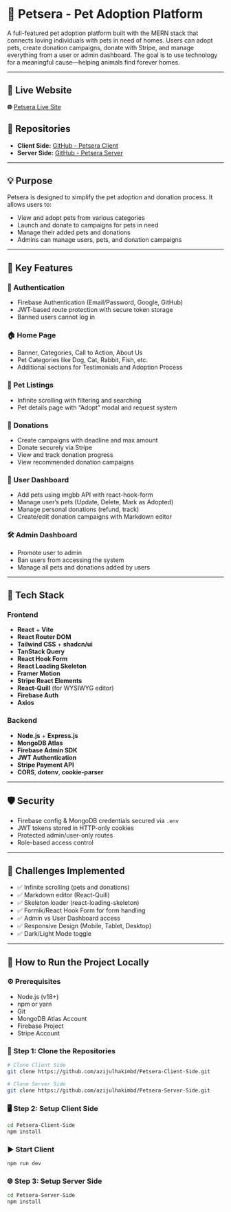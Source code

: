 # 🐾 Petsera - Pet Adoption Platform

A full-featured pet adoption platform built with the MERN stack that connects loving individuals with pets in need of homes. Users can adopt pets, create donation campaigns, donate with Stripe, and manage everything from a user or admin dashboard. The goal is to use technology for a meaningful cause—helping animals find forever homes.

---

## 🔗 Live Website
**🌐** [Petsera Live Site](https://petsera.netlify.app/)

## 📂 Repositories
- **Client Side:** [GitHub - Petsera Client](https://github.com/azijulhakimbd/Petsera-Client-Side)
- **Server Side:** [GitHub - Petsera Server](https://github.com/azijulhakimbd/Petsera-Server-Side)

---

## 💡 Purpose

Petsera is designed to simplify the pet adoption and donation process. It allows users to:
- View and adopt pets from various categories
- Launch and donate to campaigns for pets in need
- Manage their added pets and donations
- Admins can manage users, pets, and donation campaigns

---

## 🚀 Key Features

### 🔐 Authentication
- Firebase Authentication (Email/Password, Google, GitHub)
- JWT-based route protection with secure token storage
- Banned users cannot log in

### 🏠 Home Page
- Banner, Categories, Call to Action, About Us
- Pet Categories like Dog, Cat, Rabbit, Fish, etc.
- Additional sections for Testimonials and Adoption Process

### 🐶 Pet Listings
- Infinite scrolling with filtering and searching
- Pet details page with “Adopt” modal and request system

### 💸 Donations
- Create campaigns with deadline and max amount
- Donate securely via Stripe
- View and track donation progress
- View recommended donation campaigns

### 👤 User Dashboard
- Add pets using imgbb API with react-hook-form
- Manage user’s pets (Update, Delete, Mark as Adopted)
- Manage personal donations (refund, track)
- Create/edit donation campaigns with Markdown editor

### 🛠️ Admin Dashboard
- Promote user to admin
- Ban users from accessing the system
- Manage all pets and donations added by users

---

## 🧱 Tech Stack

### Frontend
- **React** + **Vite**
- **React Router DOM**
- **Tailwind CSS** + **shadcn/ui**
- **TanStack Query**
- **React Hook Form**
- **React Loading Skeleton**
- **Framer Motion**
- **Stripe React Elements**
- **React-Quill** (for WYSIWYG editor)
- **Firebase Auth**
- **Axios**

### Backend
- **Node.js** + **Express.js**
- **MongoDB Atlas**
- **Firebase Admin SDK**
- **JWT Authentication**
- **Stripe Payment API**
- **CORS**, **dotenv**, **cookie-parser**

---

## 🛡️ Security

- Firebase config & MongoDB credentials secured via `.env`
- JWT tokens stored in HTTP-only cookies
- Protected admin/user-only routes
- Role-based access control

---

## 🎯 Challenges Implemented

- ✅ Infinite scrolling (pets and donations)
- ✅ Markdown editor (React-Quill)
- ✅ Skeleton loader (react-loading-skeleton)
- ✅ Formik/React Hook Form for form handling
- ✅ Admin vs User Dashboard access
- ✅ Responsive Design (Mobile, Tablet, Desktop)
- ✅ Dark/Light Mode toggle

---
## 📝 How to Run the Project Locally

### ⚙️ Prerequisites

- Node.js (v18+)
- npm or yarn
- Git
- MongoDB Atlas Account
- Firebase Project
- Stripe Account

### 📁 Step 1: Clone the Repositories

```bash
# Clone Client Side
git clone https://github.com/azijulhakimbd/Petsera-Client-Side.git

# Clone Server Side
git clone https://github.com/azijulhakimbd/Petsera-Server-Side.git
```

### 🖥️ Step 2: Setup Client Side

```bash
cd Petsera-Client-Side
npm install
```
### ▶️ Start Client

```bash
npm run dev
```

### 🌐 Step 3: Setup Server Side

```bash
cd Petsera-Server-Side
npm install
```


